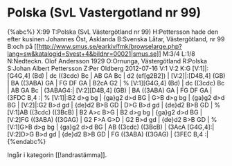 # Polska (SvL Vastergotland nr 99)

{%abc%}
X:99
T:Polska (SvL Västergötland nr 99)
H:Pettersson hade den efter kusinen Johannes Öst, Asklanda
B:Svenska Låtar, Västergötland, nr 99
B:och på [[http://www.smus.se/earkiv/fmk/browselarge.php?lang=sw&katalogid=Svest+4&bildnr=00021|smus.se]]
M:3/4
L:1/8
N:Nedteckn. Olof Andersson 1929
O:Ornunga, Västergötland
R:Polska
S:Johan Albert Pettersson
Z:Per Oldberg 2012-07-16
V:1
V:2
K:G
[V:1]|:[G4G,4] (Bd) | dc ((3cdc) Bc | AB GA Bc | d2 (ef[g2B2]) | 
[V:2]|:[D4B,4] (GB) | BA ((3ABA) GA | FG DF GA | B2cA G2 | 
%
[V:1][G4G,4] (Bd) | dc ((3cdc) Bc | AB GA Bc | (3ABAG4:|
[V:2][D4B,4] (GB) | BA ((3ABA) GA | FG DF GA | (3FDC B,4 :| 
%
[V:1]|:B2 d>g bg | {ga}g2 d>d BG | G>B d>g bg | {ga}g2 d>d BG |
[V:2]|:G2 B>d gd | {de}d2 B>B GD | D>G B>d gd | {de}d2 B>B GD |
%
[V:1]AB ((3cdc) ((3BcB) | B2 A>c B>G | B2 d>g bg | {ga}g2 d>d BG |
[V:2]FG ((3ABA) ((3GAG) | G2 F>A G>D | G2 B>d gd | {de}d2 B>B GD |
%
[V:1]G>B d>g bg | {ga}g2 d>d BG | AB ((3cdc) ((3BcB) | (3AcA [G4G,4]:|
[V:2]D>G B>d gd | {de}d2 B>B GD | FG ((3ABA) ((3GAG) | (3FEC B,4 :|
{%endabc%}

Ingår i kategorin [[!andrastämma]].

